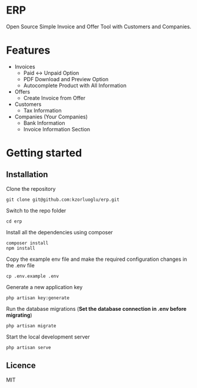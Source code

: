 # ERP
Open Source Simple Invoice and Offer Tool with Customers and Companies.

# Features
 - Invoices
   - Paid <-> Unpaid Option
   - PDF Download and Preview Option
   - Autocomplete Product with All Information
 - Offers
   - Create Invoice from Offer
 - Customers
   - Tax Information
 - Companies (Your Companies)
   - Bank Information
   - Invoice Information Section

# Getting started

## Installation
Clone the repository

    git clone git@github.com:kzorluoglu/erp.git

Switch to the repo folder

    cd erp

Install all the dependencies using composer

    composer install
    npm install

Copy the example env file and make the required configuration changes in the .env file

    cp .env.example .env

Generate a new application key

    php artisan key:generate

Run the database migrations (**Set the database connection in .env before migrating**)

    php artisan migrate

Start the local development server

    php artisan serve

## Licence

MIT